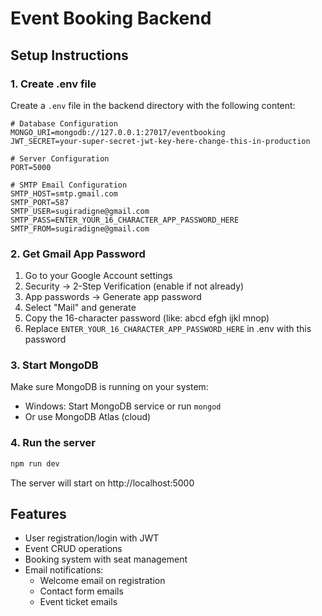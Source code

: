 # Event Booking Backend

## Setup Instructions

### 1. Create .env file
Create a `.env` file in the backend directory with the following content:

```env
# Database Configuration
MONGO_URI=mongodb://127.0.0.1:27017/eventbooking
JWT_SECRET=your-super-secret-jwt-key-here-change-this-in-production

# Server Configuration
PORT=5000

# SMTP Email Configuration
SMTP_HOST=smtp.gmail.com
SMTP_PORT=587
SMTP_USER=sugiradigne@gmail.com
SMTP_PASS=ENTER_YOUR_16_CHARACTER_APP_PASSWORD_HERE
SMTP_FROM=sugiradigne@gmail.com
```

### 2. Get Gmail App Password
1. Go to your Google Account settings
2. Security → 2-Step Verification (enable if not already)
3. App passwords → Generate app password
4. Select "Mail" and generate
5. Copy the 16-character password (like: abcd efgh ijkl mnop)
6. Replace `ENTER_YOUR_16_CHARACTER_APP_PASSWORD_HERE` in .env with this password

### 3. Start MongoDB
Make sure MongoDB is running on your system:
- Windows: Start MongoDB service or run `mongod`
- Or use MongoDB Atlas (cloud)

### 4. Run the server
```bash
npm run dev
```

The server will start on http://localhost:5000

## Features
- User registration/login with JWT
- Event CRUD operations
- Booking system with seat management
- Email notifications:
  - Welcome email on registration
  - Contact form emails
  - Event ticket emails



